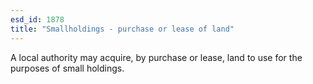 ```yaml
---
esd_id: 1878
title: "Smallholdings - purchase or lease of land"
---
```


A local authority may acquire, by purchase or lease, land to use for the purposes of small holdings.


